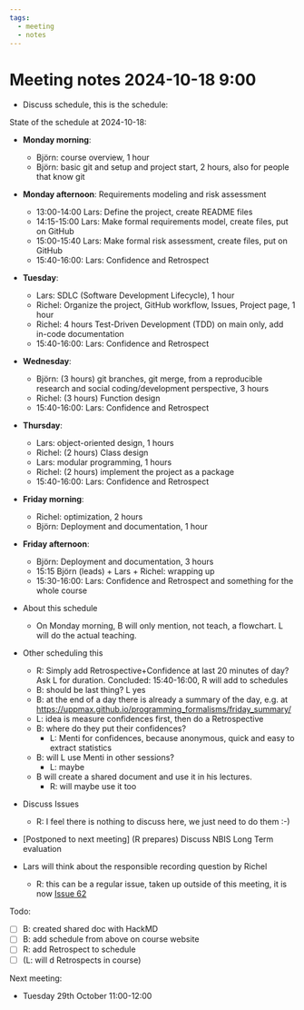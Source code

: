 ```yaml
---
tags:
  - meeting
  - notes
---
```


# Meeting notes 2024-10-18 9:00

- Discuss schedule, this is the schedule:

State of the schedule at 2024-10-18:

- **Monday morning**:
    - Björn: course overview, 1 hour
    - Björn: basic git and setup and project start, 2 hours, also for people that know git
- **Monday afternoon**: Requirements modeling and risk assessment
    - 13:00-14:00 Lars: Define the project, create README files
    - 14:15-15:00 Lars: Make formal requirements model, create files, put on GitHub
    - 15:00-15:40 Lars: Make formal risk assessment, create files, put on GitHub
    - 15:40-16:00: Lars: Confidence and Retrospect
- **Tuesday**:
    - Lars: SDLC (Software Development Lifecycle), 1 hour
    - Richel: Organize the project, GitHub workflow, Issues, Project page, 1 hour
    - Richel: 4 hours Test-Driven Development (TDD) on main only,
    add in-code documentation
    - 15:40-16:00: Lars: Confidence and Retrospect
- **Wednesday**:
    - Björn: (3 hours) git branches, git merge, from a reproducible research and social coding/development perspective, 3 hours
    - Richel: (3 hours) Function design
    - 15:40-16:00: Lars: Confidence and Retrospect
- **Thursday**:
    - Lars: object-oriented design, 1 hours
    - Richel: (2 hours) Class design
    - Lars: modular programming, 1 hours
    - Richel: (2 hours) implement the project as a package
    - 15:40-16:00: Lars: Confidence and Retrospect
- **Friday morning**:
    - Richel: optimization, 2 hours
    - Björn: Deployment and documentation, 1 hour
- **Friday afternoon**:
    - Björn: Deployment and documentation, 3 hours
    - 15:15 Björn (leads) + Lars + Richel: wrapping up
    - 15:30-16:00: Lars: Confidence and Retrospect and something for the whole course

- About this schedule
    - On Monday morning, B will only mention, not teach, a flowchart.
    L will do the actual teaching.

- Other scheduling this
    - R: Simply add Retrospective+Confidence at last 20 minutes of day?
    Ask L for duration.
    Concluded: 15:40-16:00, R will add to schedules
    - B: should be last thing? L yes
    - B: at the end of a day there is already a summary of the day, e.g. at
    <https://uppmax.github.io/programming_formalisms/friday_summary/>
    - L: idea is measure confidences first, then do a Retrospective
    - B: where do they put their confidences?
        - L: Menti for confidences, because anonymous, quick and easy to
      extract statistics
    - B: will L use Menti in other sessions?
        - L: maybe
    - B will create a shared document and use it in his lectures.
        - R: will maybe use it too
- Discuss Issues
    - R: I feel there is nothing to discuss here, we just need to do them :-)
- [Postponed to next meeting] (R prepares) Discuss NBIS Long Term evaluation
- Lars will think about the responsible recording question by Richel
    - R: this can be a regular issue, taken up outside of this meeting,
    it is now [Issue 62](https://github.com/UPPMAX/programming_formalisms/issues/62)

Todo:

- [ ] B: created shared doc with HackMD
- [ ] B: add schedule from above on course website
- [ ] R: add Retrospect to schedule
- [ ] (L: will d Retrospects in course)

Next meeting:

- Tuesday 29th October 11:00-12:00

